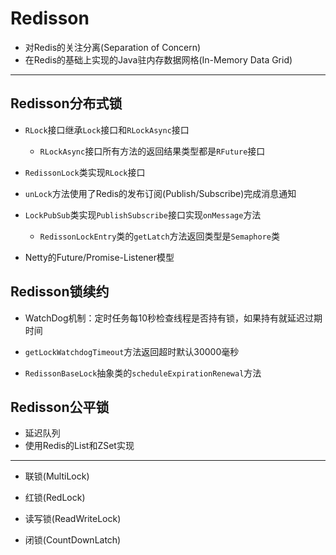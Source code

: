# Redisson

- 对Redis的关注分离(Separation of Concern)
- 在Redis的基础上实现的Java驻内存数据网格(In-Memory Data Grid)

---
## Redisson分布式锁
- `RLock`接口继承`Lock`接口和`RLockAsync`接口
    - `RLockAsync`接口所有方法的返回结果类型都是`RFuture`接口

- `RedissonLock`类实现`RLock`接口


- `unLock`方法使用了Redis的发布订阅(Publish/Subscribe)完成消息通知
- `LockPubSub`类实现`PublishSubscribe`接口实现`onMessage`方法
    - `RedissonLockEntry`类的`getLatch`方法返回类型是`Semaphore`类

- Netty的Future/Promise-Listener模型


## Redisson锁续约

- WatchDog机制：定时任务每10秒检查线程是否持有锁，如果持有就延迟过期时间
- `getLockWatchdogTimeout`方法返回超时默认30000毫秒

- `RedissonBaseLock`抽象类的`scheduleExpirationRenewal`方法

## Redisson公平锁

- 延迟队列
- 使用Redis的List和ZSet实现


---


- 联锁(MultiLock)

- 红锁(RedLock)

- 读写锁(ReadWriteLock)

- 闭锁(CountDownLatch)